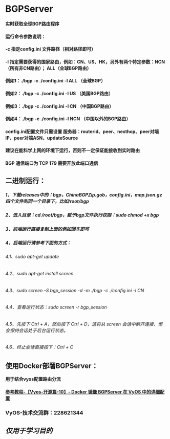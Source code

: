 # BGPServer

**实时获取全球BGP路由程序**

#### 运行命令参数说明： 
#### -c 指定config.ini 文件路径（相对路径即可）<br>
#### -l 指定需要获得的国家路由，例如：CN、US、HK，另外有两个特定参数：NCN（所有非CN路由）； ALL（全球BGP路由） <br>

#### 例如1：./bgp -c ./config.ini -l ALL （全球BGP）<br>
#### 例如2：./bgp -c ./config.ini -l US （美国BGP路由）<br>
#### 例如3：./bgp -c ./config.ini -l CN （中国BGP路由）<br>
#### 例如4：./bgp -c ./config.ini -l NCN （中国以外的BGP路由）<br>

#### config.ini配置文件只需设置 服务器：routerid、peer、nexthop、peer对端IP、peer对端ASN、updateSource <br>

#### 建议在能科学上网的环境下运行，否则不一定保证能接收到实时路由 <br>

#### BGP 通信端口为 TCP 179 需要开放此端口通信 <br>

## 二进制运行：

##### 1、下载releases中的：bgp，ChinaBGPZip.gob，config.ini，map.json.gz 四个文件到同一个目录下，比如/root/bgp
##### 2、进入目录：cd /root/bgp，赋予bgp文件执行权限：sudo chmod +x bgp
##### 3、前端运行直接复制上面的例如回车即可
##### 4、后端运行请参考下面的方式：
###### 4.1、sudo apt-get update
###### 4.2、sudo apt-get install screen
###### 4.3、sudo screen -S bgp_session -d -m ./bgp -c ./config.ini -l CN
###### 4.4、查看运行状态：sudo screen -r bgp_session
###### 4.5、先按下 Ctrl + A，然后按下 Ctrl + D，这将从 screen 会话中断开连接，但会保持会话处于后台运行状态。
###### 4.6、终止会话直接按下：Ctrl + C

## 使用Docker部署BGPServer：

**用于结合vyos配置路由分流**

#### [参考教程-【Vyos-开源篇-10】- Docker 镜像 BGPServer 在 VyOS 中的详细配置](https://yangpin.link/archives/1764.html)

### VyOS-技术交流群：228621344

## *仅用于学习目的*
